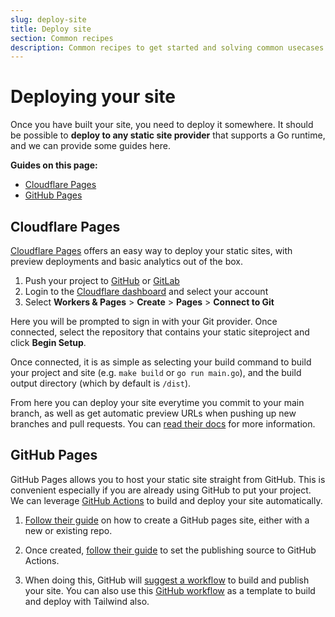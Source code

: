 ```yaml
---
slug: deploy-site
title: Deploy site
section: Common recipes
description: Common recipes to get started and solving common usecases
---
```


# Deploying your site

Once you have built your site, you need to deploy it somewhere. It should be possible to **deploy to any static site provider** that supports a Go runtime, and we can provide some guides here.

**Guides on this page:**

- [Cloudflare Pages](#cloudflare-pages)
- [GitHub Pages](#github-pages)

<div id="cloudflare-pages">

## Cloudflare Pages

[Cloudflare Pages](https://developers.cloudflare.com/pages/get-started/git-integration/) offers an easy way to deploy your static sites, with preview deployments and basic analytics out of the box.

1. Push your project to [GitHub](https://github.com/) or [GitLab](https://gitlab.com/)
1. Login to the [Cloudflare dashboard](https://dash.cloudflare.com/) and select your account
1. Select **Workers & Pages** > **Create** > **Pages** > **Connect to Git**

Here you will be prompted to sign in with your Git provider. Once connected, select the repository that contains your static siteproject and click **Begin Setup**.

Once connected, it is as simple as selecting your build command to build your project and site (e.g. `make build` or `go run main.go`), and the build output directory (which by default is `/dist`).

From here you can deploy your site everytime you commit to your main branch, as well as get automatic preview URLs when pushing up new branches and pull requests. You can [read their docs](https://developers.cloudflare.com/pages/) for more information.

</div>
<div id="github-pages">

## GitHub Pages

GitHub Pages allows you to host your static site straight from GitHub. This is convenient especially if you are already using GitHub to put your project. We can leverage [GitHub Actions](https://github.com/features/actions) to build and deploy your site automatically.

1. [Follow their guide](https://docs.github.com/en/pages/getting-started-with-github-pages/creating-a-github-pages-site) on how to create a GitHub pages site, either with a new or existing repo.

1. Once created, [follow their guide](https://docs.github.com/en/pages/getting-started-with-github-pages/configuring-a-publishing-source-for-your-github-pages-site#publishing-with-a-custom-github-actions-workflow) to set the publishing source to GitHub Actions.

1. When doing this, GitHub will [suggest a workflow](https://docs.github.com/en/pages/getting-started-with-github-pages/configuring-a-publishing-source-for-your-github-pages-site#creating-a-custom-github-actions-workflow-to-publish-your-site) to build and publish your site. You can also use this [GitHub workflow](https://github.com/man-on-box/man-on-box.github.io/blob/main/.github/workflows/deploy-site.yaml) as a template to build and deploy with Tailwind also.
</div>

